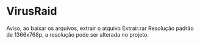 # VirusRaid
Aviso, ao baixar os arquivos, extrair o atquivo Extrair.rar
Resolução padrão de 1366x768p, a resolução pode ser alterada no projeto.
